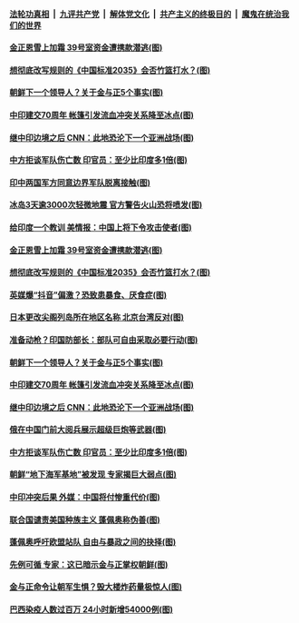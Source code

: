 

####  [法轮功真相](../../../../basic/blob/master/README.md?t=06240002) &nbsp;|&nbsp; [九评共产党](../../../../9ping.md/blob/master/README.md?t=06240002) &nbsp;|&nbsp; [解体党文化](../../../../jtdwh.md/blob/master/README.md?t=06240002)  &nbsp;|&nbsp; [共产主义的终极目的](../../../../gczydzjmd.md/blob/master/README.md?t=06240002) &nbsp;|&nbsp; [魔鬼在统治我们的世界](../../../../mgztzwmdsj.md/blob/master/README.md?t=06240002) 

#### [金正恩雪上加霜 39号室资金遭携款潜逃(图)](../pages/p9/937338.md?t=06240002) 

#### [想彻底改写规则的《中国标准2035》会否竹篮打水？(图)](../pages/p9/937385.md?t=06240002) 

#### [朝鲜下一个领导人？关于金与正5个事实(图)](../pages/p9/937239.md?t=06240002) 

#### [中印建交70周年 帐篷引发流血冲突关系降至冰点(图)](../pages/p9/937297.md?t=06240002) 

#### [继中印边境之后 CNN：此地恐沦下一个亚洲战场(图)](../pages/p9/937235.md?t=06240002) 

#### [中方拒谈军队伤亡数 印官员：至少比印度多1倍(图)](../pages/p9/937262.md?t=06240002) 

#### [印中两国军方同意边界军队脱离接触(图)](../pages/p9/937468.md?t=06240002) 

#### [冰岛3天逾3000次轻微地震 官方警告火山恐将喷发(图)](../pages/p9/937442.md?t=06240002) 

#### [给印度一个教训 美情报：中国上将下令攻击使者(图)](../pages/p9/937414.md?t=06240002) 

#### [金正恩雪上加霜 39号室资金遭携款潜逃(图)](../pages/p9/937338.md?t=06240002) 

#### [想彻底改写规则的《中国标准2035》会否竹篮打水？(图)](../pages/p9/937385.md?t=06240002) 

#### [英媒爆“抖音”偏激？恐致患暴食、厌食症(图)](../pages/p9/937345.md?t=06240002) 

#### [日本更改尖阁列岛所在地区名称 北京台湾反对(图)](../pages/p9/937358.md?t=06240002) 

#### [准备动枪？印国防部长：部队可自由采取必要行动(图)](../pages/p9/937316.md?t=06240002) 

#### [朝鲜下一个领导人？关于金与正5个事实(图)](../pages/p9/937239.md?t=06240002) 

#### [中印建交70周年 帐篷引发流血冲突关系降至冰点(图)](../pages/p9/937297.md?t=06240002) 

#### [继中印边境之后 CNN：此地恐沦下一个亚洲战场(图)](../pages/p9/937235.md?t=06240002) 

#### [俄在中国门前大阅兵展示超级巨炮等武器(图)](../pages/p9/937283.md?t=06240002) 

#### [中方拒谈军队伤亡数 印官员：至少比印度多1倍(图)](../pages/p9/937262.md?t=06240002) 

#### [朝鲜“地下海军基地”被发现 专家揭巨大弱点(图)](../pages/p9/937152.md?t=06240002) 

#### [中印冲突后果 外媒：中国将付惨重代价(图)](../pages/p9/937150.md?t=06240002) 

#### [联合国谴责美国种族主义 蓬佩奥称伪善(图)](../pages/p9/937213.md?t=06240002) 

#### [蓬佩奥呼吁欧盟站队 自由与暴政之间的抉择(图)](../pages/p9/937188.md?t=06240002) 

#### [先例可循 专家：这已暗示金与正掌权朝鲜(图)](../pages/p9/937143.md?t=06240002) 

#### [金与正命令让朝军生惧？毁大楼炸药量极惊人(图)](../pages/p9/937061.md?t=06240002) 

#### [巴西染疫人数过百万 24小时新增54000例(图)](../pages/p9/937113.md?t=06240002) 

